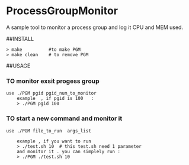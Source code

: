 # ProcessGroupMonitor

A sample tool to monitor a process group and log it CPU and MEM used.

##INSTALL

    > make          #to make PGM
    > make clean    # to remove PGM

##USAGE 

### TO monitor exsit progess group 

    use ./PGM pgid pgid_num_to_monitor
        example  , if pgid is 100   :
        > ./PGM pgid 100

### TO start a new command and monitor it 

    use ./PGM file_to_run  args_list

        example , if you want to run 
        > ./test.sh 10  # this test.sh need 1 parameter 
        and monitor it . you can simplely run :
        > ./PGM ./test.sh 10



